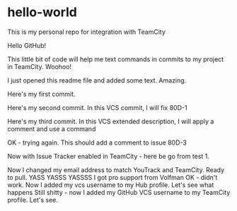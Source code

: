 # hello-world
This is my personal repo for integration with TeamCity

Hello GitHub!

This little bit of code will help me text commands in commits to my project in TeamCity. Woohoo!

I just opened this readme file and added some text. Amazing.


Here's my first commit.

Here's my second commit. In this VCS commit, I will fix 80D-1

Here's my third commit. In this VCS extended description, I will apply a comment and use a command

OK - trying again. This should add a comment to issue 80D-3

Now with Issue Tracker enabled in TeamCity - here be go from test 1.

Now I changed my email address to match YouTrack and TeamCity. Ready to pull.
YASS YASSS YASSSS I got pro support from Volfman
OK - didn't work. Now I added my vcs username to my Hub profile. Let's see what happens
Still shitty - now I added my GitHub VCS username to my TeamCity profile. Let's see.
